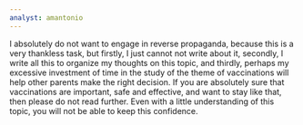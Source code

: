 ```yaml
---
analyst: amantonio
---
```


I absolutely do not want to engage in reverse propaganda, because this is a very thankless task, but firstly, I just cannot not write about it, secondly, I write all this to organize my thoughts on this topic, and thirdly, perhaps my excessive investment of time in the study of the theme of vaccinations will help other parents make the right decision.
If you are absolutely sure that vaccinations are important, safe and effective, and want to stay like that, then please do not read further. Even with a little understanding of this topic, you will not be able to keep this confidence.

